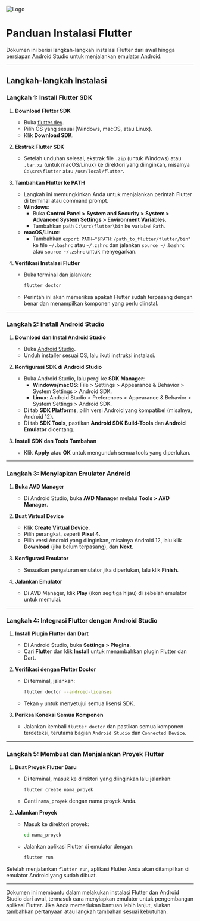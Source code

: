 
![Logo](https://storage.googleapis.com/cms-storage-bucket/6a07d8a62f4308d2b854.svg)

# Panduan Instalasi Flutter

Dokumen ini berisi langkah-langkah instalasi Flutter dari awal hingga persiapan Android Studio untuk menjalankan emulator Android.

---

## Langkah-langkah Instalasi

### Langkah 1: Install Flutter SDK

1. **Download Flutter SDK**
   - Buka [flutter.dev](https://docs.flutter.dev/get-started/install).
   - Pilih OS yang sesuai (Windows, macOS, atau Linux).
   - Klik **Download SDK**.

2. **Ekstrak Flutter SDK**
   - Setelah unduhan selesai, ekstrak file `.zip` (untuk Windows) atau `.tar.xz` (untuk macOS/Linux) ke direktori yang diinginkan, misalnya `C:\src\flutter` atau `/usr/local/flutter`.

3. **Tambahkan Flutter ke PATH**
   - Langkah ini memungkinkan Anda untuk menjalankan perintah Flutter di terminal atau command prompt.
   - **Windows**:
     - Buka **Control Panel > System and Security > System > Advanced System Settings > Environment Variables**.
     - Tambahkan path `C:\src\flutter\bin` ke variabel `Path`.
   - **macOS/Linux**:
     - Tambahkan `export PATH="$PATH:/path_to_flutter/flutter/bin"` ke file `~/.bashrc` atau `~/.zshrc` dan jalankan `source ~/.bashrc` atau `source ~/.zshrc` untuk menyegarkan.

4. **Verifikasi Instalasi Flutter**
   - Buka terminal dan jalankan:
     ```bash
     flutter doctor
     ```
   - Perintah ini akan memeriksa apakah Flutter sudah terpasang dengan benar dan menampilkan komponen yang perlu diinstal.

---

### Langkah 2: Install Android Studio

1. **Download dan Instal Android Studio**
   - Buka [Android Studio](https://developer.android.com/studio).
   - Unduh installer sesuai OS, lalu ikuti instruksi instalasi.

2. **Konfigurasi SDK di Android Studio**
   - Buka Android Studio, lalu pergi ke **SDK Manager**:
     - **Windows/macOS**: File > Settings > Appearance & Behavior > System Settings > Android SDK.
     - **Linux**: Android Studio > Preferences > Appearance & Behavior > System Settings > Android SDK.
   - Di tab **SDK Platforms**, pilih versi Android yang kompatibel (misalnya, Android 12).
   - Di tab **SDK Tools**, pastikan **Android SDK Build-Tools** dan **Android Emulator** dicentang.

3. **Install SDK dan Tools Tambahan**
   - Klik **Apply** atau **OK** untuk mengunduh semua tools yang diperlukan.

---

### Langkah 3: Menyiapkan Emulator Android

1. **Buka AVD Manager**
   - Di Android Studio, buka **AVD Manager** melalui **Tools > AVD Manager**.

2. **Buat Virtual Device**
   - Klik **Create Virtual Device**.
   - Pilih perangkat, seperti **Pixel 4**.
   - Pilih versi Android yang diinginkan, misalnya Android 12, lalu klik **Download** (jika belum terpasang), dan **Next**.

3. **Konfigurasi Emulator**
   - Sesuaikan pengaturan emulator jika diperlukan, lalu klik **Finish**.

4. **Jalankan Emulator**
   - Di AVD Manager, klik **Play** (ikon segitiga hijau) di sebelah emulator untuk memulai.

---

### Langkah 4: Integrasi Flutter dengan Android Studio

1. **Install Plugin Flutter dan Dart**
   - Di Android Studio, buka **Settings > Plugins**.
   - Cari **Flutter** dan klik **Install** untuk menambahkan plugin Flutter dan Dart.

2. **Verifikasi dengan Flutter Doctor**
   - Di terminal, jalankan:
     ```bash
     flutter doctor --android-licenses
     ```
   - Tekan `y` untuk menyetujui semua lisensi SDK.

3. **Periksa Koneksi Semua Komponen**
   - Jalankan kembali `flutter doctor` dan pastikan semua komponen terdeteksi, terutama bagian `Android Studio` dan `Connected Device`.

---

### Langkah 5: Membuat dan Menjalankan Proyek Flutter

1. **Buat Proyek Flutter Baru**
   - Di terminal, masuk ke direktori yang diinginkan lalu jalankan:
     ```bash
     flutter create nama_proyek
     ```
   - Ganti `nama_proyek` dengan nama proyek Anda.

2. **Jalankan Proyek**
   - Masuk ke direktori proyek:
     ```bash
     cd nama_proyek
     ```
   - Jalankan aplikasi Flutter di emulator dengan:
     ```bash
     flutter run
     ```

Setelah menjalankan `flutter run`, aplikasi Flutter Anda akan ditampilkan di emulator Android yang sudah dibuat.

---

Dokumen ini membantu dalam melakukan instalasi Flutter dan Android Studio dari awal, termasuk cara menyiapkan emulator untuk pengembangan aplikasi Flutter. Jika Anda memerlukan bantuan lebih lanjut, silakan tambahkan pertanyaan atau langkah tambahan sesuai kebutuhan.
